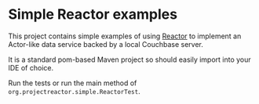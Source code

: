 # Simple Reactor examples

This project contains simple examples of using [Reactor](https://github.com/reactor/reactor) to implement an Actor-like data service backed by a local Couchbase server.

It is a standard pom-based Maven project so should easily import into your IDE of choice.

Run the tests or run the main method of `org.projectreactor.simple.ReactorTest`.